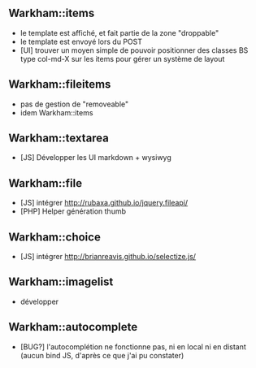 ## Warkham::items

- le template est affiché, et fait partie de la zone "droppable"
- le template est envoyé lors du POST
- [UI] trouver un moyen simple de pouvoir positionner des classes BS type col-md-X sur les items pour gérer un système de layout

## Warkham::fileitems

- pas de gestion de "removeable"
- idem Warkham::items

## Warkham::textarea

- [JS] Développer les UI markdown + wysiwyg

## Warkham::file

- [JS] intégrer http://rubaxa.github.io/jquery.fileapi/
- [PHP] Helper génération thumb

## Warkham::choice

- [JS] intégrer http://brianreavis.github.io/selectize.js/

## Warkham::imagelist

- développer

## Warkham::autocomplete

- [BUG?] l'autocomplétion ne fonctionne pas, ni en local ni en distant (aucun bind JS, d'après ce que j'ai pu constater)

